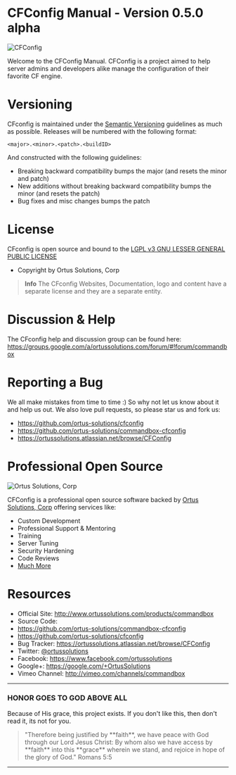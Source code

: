 # CFConfig Manual - Version 0.5.0 alpha

![CFConfig](../images/CfConfigLogo300.png)

Welcome to the CFConfig Manual.  CFConfig is a project aimed to help server admins and developers alike manage the configuration of their favorite CF engine.

# Versioning
CFconfig is maintained under the [Semantic Versioning](http://semver.org) guidelines as much as possible.  Releases will be numbered with the following format:

```
<major>.<minor>.<patch>.<buildID>
```

And constructed with the following guidelines:

* Breaking backward compatibility bumps the major (and resets the minor and patch)
* New additions without breaking backward compatibility bumps the minor (and resets the patch)
* Bug fixes and misc changes bumps the patch


# License
CFconfig is open source and bound to the [LGPL v3 GNU LESSER GENERAL PUBLIC LICENSE](https://www.gnu.org/licenses/lgpl.html)

* Copyright by Ortus Solutions, Corp


>**Info** The CFconfig Websites, Documentation, logo and content have a separate license and they are a separate entity.

# Discussion & Help
The CFconfig help and discussion group can be found here: https://groups.google.com/a/ortussolutions.com/forum/#!forum/commandbox

# Reporting a Bug
We all make mistakes from time to time :) So why not let us know about it and help us out.  We also love pull requests, so please star us and fork us: 
* https://github.com/ortus-solutions/cfconfig
* https://github.com/ortus-solutions/commandbox-cfconfig
* https://ortussolutions.atlassian.net/browse/CFConfig


# Professional Open Source
![Ortus Solutions, Corp](../images/ortussolutions_button.png)

CFConfig is a professional open source software backed by [Ortus Solutions, Corp](http://www.ortussolutions.com/services) offering services like:
* Custom Development
* Professional Support & Mentoring
* Training
* Server Tuning
* Security Hardening
* Code Reviews
* [Much More](http://www.ortussolutions.com/services)

# Resources
* Official Site: http://www.ortussolutions.com/products/commandbox
* Source Code: 
 * https://github.com/ortus-solutions/commandbox-cfconfig
 * https://github.com/ortus-solutions/cfconfig
* Bug Tracker: https://ortussolutions.atlassian.net/browse/CFConfig
* Twitter: [@ortussolutions](http://www.twitter.com/ortussolutions)
* Facebook: https://www.facebook.com/ortussolutions
* Google+: https://google.com/+OrtusSolutions
* Vimeo Channel: http://vimeo.com/channels/commandbox


---

### HONOR GOES TO GOD ABOVE ALL
Because of His grace, this project exists. If you don't like this, then don't read it, its not for you.

<blockquote>
"Therefore being justified by **faith**, we have peace with God through our Lord Jesus Christ:
By whom also we have access by **faith** into this **grace** wherein we stand, and rejoice in hope of the glory of God." Romans 5:5
</blockquote>

---